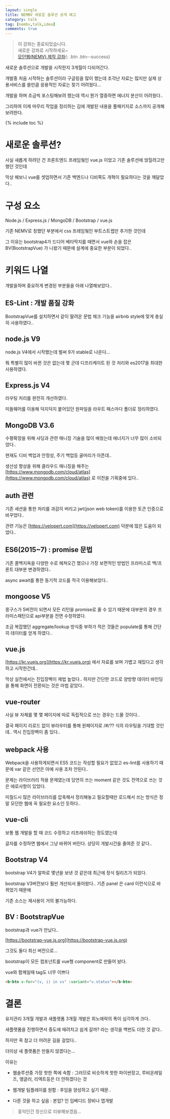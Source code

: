 ```yaml
---
layout: single
title: NEMBV 새로운 솔루션 공개 예고
category: talk
tag: [nembv,talk,idea]
comments: true
---
```


> 이 강좌는 종료되었습니다.  
새로운 강좌로 시작하세요~  
[모던웹(NEMV) 제작 강좌](/nemv/){: .btn .btn--success}  

새로운 솔루션으로 개발을 시작한지 3개월이 다되어간다.

개발중 처음 시작하는 솔루션이라 구글링을 많이 했는데 조각난 자료는 많지만 실제 상용서비스를 쓸만큼 응용적인 자료는 찾기 어려웠다...
  
개발을 하며 조금씩 포스팅해보려 했는데 역시 뭔가 열중하면 에너지 분산이 어려웠다..

그리하여 이제 마무리 작업을 정리하는 김에 개발된 내용을 풀패키지로 소스까지 공개해보려한다.

{% include toc %}

# 새로운 솔루션?

사실 새롭게 하려던 건 프론트엔드 프레임웤인 vue.js 이었고 기존 솔루션에 얹힐려고만 했던 것인데

막상 해보니 vue를 셋업하면서 기존 백엔드나 디비쪽도 개혁이 필요하다는 것을 깨달았다..

# 구성 요소

Node.js / Express.js / MongoDB / Bootstrap / vue.js

기존 NEMV로 칭했던 부분에서 css 프레임웤인 부트스트랩만 추가한 것인데

그 이유는 bootstrap4가 드디어 베타딱지를 때면서 vue와 손을 잡은 BV(BootstrapVue) 가 나왔기 때문에 설계에 중요한 부분이 되었다..

# 키워드 나열

개발을하며 중요하게 변경된 부분들을 아래 나열해보았다..

## ES-Lint : 개발 품질 강화

BootstrapVue를 설치하면서 같이 딸려온 문법 체크 기능을 airbnb style에 맞게 충실히 사용하였다..

## node.js V9

node.js V4에서 시작했는데 벌써 9가 stable로 나온다...

뭐 특별히 많이 바뀐 것은 없는데 몇 군데 디프리케이트 된 것 처리와 es2017을 최대한 사용하였다.

## Express.js V4

라우팅 처리를 완전히 개선하였다. 

미들웨어를 이용해 덕지덕지 붙어있던 원파일을 라우트 패스마다 폴더로 정리하였다.

## MongoDB V3.6

수평확장을 위해 샤딩과 관련 매니징 기술을 많이 배웠는데 에너지가 너무 많이 소비되었다..

현재도 디비 백업과 안정성, 주기 백업등 골머리가 아픈데..

생산성 향상을 위해 클라우드 매니징을 해주는 [https://www.mongodb.com/cloud/atlas](https://www.mongodb.com/cloud/atlas) 로 이전을 기획중에 있다..

## auth 관련

기존 세션을 통한 처리를 과감히 버리고 jwt(json web token)를 이용한 토큰 인증으로 바꾸었다..

관련 기능은 [https://velopert.com](https://velopert.com) 덕분에 많은 도움이 되었다..

## ES6(2015~7) : promise 문법

기존 콜백지옥을 다양한 수로 헤쳐오긴 했으나 가장 보편적인 방법인 프라미스로 백/프론트 대부분 변경하였다..

async await를 통한 동기적 코드를 적극 이용해보았다..

## mongoose V5

몽구스가 5버전이 되면서 모든 리턴을 promise로 줄 수 있기 때문에 대부분의 경우 프라미스패턴으로 api부분을 전면 수정하였다.

조금 복잡했던 aggregate/lookup 방식중 부하가 적은 것들은 populate를 통해 간단히 데이터를 얻게 하였다..

## vue.js

[https://kr.vuejs.org](https://kr.vuejs.org) 에서 자료를 보며 가볍고 재밌다고 생각하고 시작한건데..

막상 실전에서는 진입장벽이 제법 높았다.. 하지만 간단한 코드로 양방향 데이터 바인딩을 통해 화면이 전환되는 것은 마법 같았다..

## vue-router

사실 뷰 자체를 몇 몇 페이지에 따로 독립적으로 쓰는 경우는 드물 것이다..

결국 페이지 리로드 없이 뷰라우터를 통해 원페이지로 /#/?? 식의 라우팅을 기대할 것인데.. 역시 진입장벽이 좀 있다..

## webpack 사용

Webpack을 사용하게되면서 ES5 코드는 작성할 필요가 없었고 es-lint를 사용하기 때문에 var 같은 선언은 아예 사용 조차 안된다..

문제는 라이브러리 적용 문제였는데 당연히 쓰는 moment 같은 것도 전역으로 쓰는 것은 에로사항이 있었다.

미칠드시 많은 라이브러리를 압축해서 정리해놓고 필요할때만 로드해서 쓰는 방식은 정말 모던한 웹에 꼭 필요한 요소인 듯하다..

## vue-cli

보통 웹 개발을 할 때 코드 수정하고 리프레쉬하는 정도였는데

글자를 수정하면 웹에서 그냥 바뀌어 버린다. 상당히 개발시간을 줄여준 것 같다..

## Bootstrap V4

bootstrap V4가 알파로 몇년을 보낸 것 같은데 최근에 정식 릴리즈가 되었다.

bootstrap V3버전보다 훨씬 개선되서 돌아왔다.. 기존 panel 은 card 이런식으로 바뀌었기 때문에

기존 소스는 재사용이 거의 불가능하다.

## BV : BootstrapVue

bootstrap과 vue가 만났다..

[https://bootstrap-vue.js.org](https://bootstrap-vue.js.org)

그것도 둘다 최신 버전으로...

bootstrap이 모든 컴포넌트를 vue형 component로 만들어 놨다.

vue와 함께일때 tag도 너무 이쁘다 

```html
<b-btn v-for="(v, i) in vs" :variant="v.status"></b-btn>
```

# 결론

유지관리 3개월 개발과 새플랫폼 3개월 개발은 희노애락의 폭이 심각하게 크다..

새플랫폼을 진행하면서 중도에 때려치고 쉽게 갈까? 라는 생각을 백번도 더한 것 같다..

하지만 꾹 참고 더 어려운 길을 걸었다..

더이상 새 플랫폼은 만들지 않겠다는...
 
이유는

- 웹솔루션중 가장 핫한 쪽에 속함 : 그러므로 비슷하게 핫한 파이썬장고, 루비온레일즈, 앵글러, 리액트등은 더 안하겠다는 것

- 웹개발 팀플레이를 원함 : 후임을 양성하고 싶기 때문..

- 다른 것을 하고 싶음 : 본업? 인 임베디드 장비나 앱개발

> 홍익인간 정신으로 리뷰해보겠음...